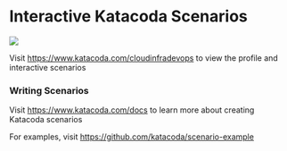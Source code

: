 # Interactive Katacoda Scenarios

[![](http://shields.katacoda.com/katacoda/cloudinfradevops/count.svg)](https://www.katacoda.com/cloudinfradevops "Get your profile on Katacoda.com")

Visit https://www.katacoda.com/cloudinfradevops to view the profile and interactive scenarios

### Writing Scenarios
Visit https://www.katacoda.com/docs to learn more about creating Katacoda scenarios

For examples, visit https://github.com/katacoda/scenario-example
